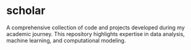 # scholar
A comprehensive collection of code and projects developed during my academic journey. This repository highlights expertise in data analysis, machine learning, and computational modeling.
